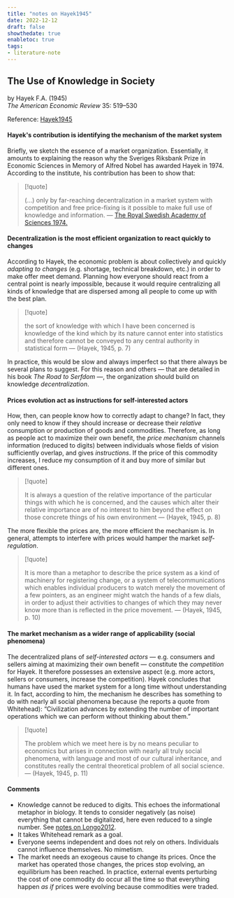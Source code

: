 ```yaml
---
title: "notes on Hayek1945"
date: 2022-12-12
draft: false
showthedate: true
enabletoc: true
tags:
- literature-note
---
```


## **The Use of Knowledge in Society**     
by Hayek F.A. (1945)         
*The American Economic Review* 35: 519–530       

Reference: [Hayek1945](reference/Hayek1945.md)


#### Hayek's contribution is identifying the mechanism of the market system
Briefly, we sketch the essence of a market organization. Essentially, it amounts to explaining the reason why the Sveriges Riksbank Prize in Economic Sciences in Memory of Alfred Nobel has awarded Hayek in 1974. According to the institute, his contribution has been to show that:

>[!quote]
>
>(...) only by far-reaching decentralization in a market system with competition and free price-fixing is it possible to make full use of knowledge and information. — [The Royal Swedish Academy of Sciences 1974.](https://www.nobelprize.org/prizes/economic-sciences/1974/press-release/)

#### Decentralization is the most efficient organization to react quickly to changes 
According to Hayek, the economic problem is about collectively and quickly _adapting to changes_ (e.g. shortage, technical breakdown, etc.) in order to make offer meet demand. Planning how everyone should react from a central point is nearly impossible, because it would require centralizing all kinds of knowledge that are dispersed among all people to come up with the best plan. 

> [!quote] 
>
>the sort of knowledge with which I have been concerned is knowledge of the kind which by its nature cannot enter into statistics and therefore cannot be conveyed to any central authority in statistical form —  (Hayek, 1945, p. 7) 

In practice, this would be slow and always imperfect so that there always be several plans to suggest. For this reason and others — that are detailed in his book *The Road to Serfdom* —, the organization should build on knowledge *decentralization*.

#### Prices evolution act as instructions for self-interested actors
How, then, can people know how to correctly adapt to change? In fact, they only need to know if they should increase or decrease their _relative_ consumption or production of goods and commodities. Therefore, as long as people act to maximize their own benefit, the _price mechanism_ channels information (reduced to digits) between individuals whose fields of vision sufficiently overlap, and gives _instructions_. If the price of this commodity increases, I reduce my consumption of it and buy more of similar but different ones. 

> [!quote] 
>
>It is always a question of the relative importance of the particular things with which he is concerned, and the causes which alter their relative importance are of no interest to him beyond the effect on those concrete things of his own environment —  (Hayek, 1945, p. 8) 

The more flexible the prices are, the more efficient the mechanism is. In general, attempts to interfere with prices would hamper the market _self-regulation_.

> [!quote] 
>
>It is more than a metaphor to describe the price system as a kind of machinery for registering change, or a system of telecommunications which enables individual producers to watch merely the movement of a few pointers, as an engineer might watch the hands of a few dials, in order to adjust their activities to changes of which they may never know more than is reflected in the price movement. —  (Hayek, 1945, p. 10) 


#### The market mechanism as a wider range of applicability (social phenomena)
The decentralized plans of _self-interested actors_ — e.g. consumers and sellers aiming at maximizing their own benefit — constitute the _competition_ for Hayek. It therefore possesses an extensive aspect (e.g. more actors, sellers or consumers, increase the competition). Hayek concludes that humans have used the market system for a long time without understanding it. In fact, according to him, the mechanism he describes has something to do with nearly all social phenomena because (he reports a quote from Whitehead): “Civilization advances by extending the number of important operations which we can perform without thinking about them.”

> [!quote] 
>
>The problem which we meet here is by no means peculiar to economics but arises in connection with nearly all truly social phenomena, with language and most of our cultural inheritance, and constitutes really the central theoretical problem of all social science. —  (Hayek, 1945, p. 11) 


#### Comments

- Knowledge cannot be reduced to digits. This echoes the informational metaphor in biology. It tends to consider negatively (as noise) everything that cannot be digitalized, here even reduced to a single number. See [notes on Longo2012](note/notes%20on%20Longo2012.md).
- It takes Whitehead remark as a goal. 
- Everyone seems independent and does not rely on others. Individuals cannot influence themselves. No mimetism. 
- The market needs an exogeous cause to change its prices. Once the market has operated those changes, the prices stop evolving, an equilibrium has been reached. In practice, external events perturbing the cost of one commodity do occur all the time so that everything happen _as if_ prices were evolving because commodities were traded.